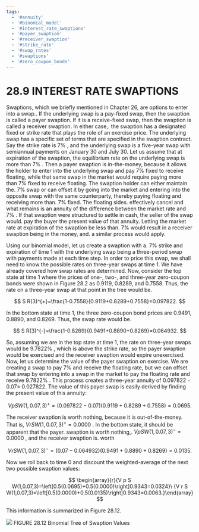 ```yaml
---
tags:
  - '#annuity'
  - '#binomial_model'
  - '#interest_rate_swaptions'
  - '#payer_swaption'
  - '#receiver_swaption'
  - '#strike_rate'
  - '#swap_rates'
  - '#swaptions'
  - '#zero_coupon_bonds'
---
```

# 28.9 INTEREST RATE SWAPTIONS

Swaptions, which we briefly mentioned in Chapter 26, are options to enter into a swap.. If the underlying swap is a pay-fixed swap, then the swaption is called a payer swaption. If it is a receive-fixed swap, then the swaption is called a receiver swaption. In either case,. the swaption has a designated fixed or strike rate that plays the role of an exercise price. The underlying swap has a specific set of terms that are specified in the swaption contract. Say the strike rate is $7\%$ , and the underlying swap is a five-year swap with semiannual payments on January 30 and July 30. Let us assume that at expiration of the swaption, the equilibrium rate on the underlying swap is more than $7\%$ . Then a payer swaption is in-the-money, because it allows the holder to enter into the underlying swap and pay $7\%$ fixed to receive floating, while that same swap in the market would require paying more than $7\%$ fixed to receive floating. The swaption holder can either maintain the. $7\%$ swap or can offset it by going into the market and entering into the opposite swap with the same counterparty, thereby paying floating and receiving more than. $7\%$ fixed. The floating sides. effectively cancel and what remains is an annuity of the difference between the market rate and $7\%$ . If that swaption were structured to settle in cash, the seller of the swap would. pay the buyer the present value of that annuity. Letting the market rate at expiration of the swaption be less than. $7\%$ would result in a receiver swaption being in the money, and. a similar process would apply.

Using our binomial model, let us create a swaption with a. $7\%$ strike and expiration of time 1 with the underlying swap being a three-period swap with payments made at each time step. In order to price this swap, we shall need to know the possible rates on three-year swaps at time 1. We have already covered how swap rates are determined. Now, consider the top state at time 1 where the prices of one-, two-, and three-year zero-coupon bonds were shown in Figure 28.2 as 0.9119, 0.8289, and 0.7558. Thus, the rate on a three-year swap at that point in the tree would be.

$$
S R(3)^{+}=\frac{1-0.7558}{0.9119+0.8289+0.7558}=0.097822.
$$

In the bottom state at time 1, the three zero-coupon bond prices are 0.9491, 0.8890, and 0.8269. Thus, the swap rate would be.

$$
S R(3)^{-}=\frac{1-0.8269}{0.9491+0.8890+0.8269}=0.064932.
$$

So, assuming we are in the top state at time 1, the rate on three-year swaps would be $9.7822\%$ , which is above the strike rate, so the payer swaption would be exercised and the receiver swaption would expire unexercised. Now, let us determine the value of the payer swaption on exercise. We are creating a swap to pay $7\%$ and receive the floating rate, but we can offset that swap by entering into a swap in the market to pay the floating rate and receive $9.7822\%$ . This process creates a three-year annuity of $0.097822-0.07=$ 0.027822. The value of this payer swap is easily derived by finding the present value of this annuity:

$$
V p S W(1,0.07,3)^{+}=(0.097822-0.07)(0.9119+0.8289+0.7558)=0.0695.
$$

The receiver swaption is worth nothing, because it is out-of-the-money. That is, $V r S W(1,0.07,3)^{+}=0.0000$ . In the bottom state, it should be apparent that the payer. swaption is worth nothing,. $V p S W(1,0.07,3)^{-}=0.0000$ , and the receiver swaption is. worth

$$
V r S W(1,0.07,3)^{-}=(0.07-0.064932)(0.9491+0.8890+0.8269)=0.0135.
$$

Now we roll back to time 0 and discount the weighted-average of the next two possible swaption values:

$$
\begin{array}{r}{V p S W(1,0.07,3)=\left[0.5(0.0695)+0.5(0.0000)\right]0.9343=0.0324}\ {V r S W(1,0.07,3)=\left[0.5(0.0000)+0.5(0.0135)\right]0.9343=0.0063.}\end{array}
$$

This information is summarized in Figure 28.12.

![](images/87e459da041f32dbd0e7b7e561c6239acc638a85a25f485b65e99dabedeee440.jpg)
FIGURE 28.12 Binomial Tree of Swaption Values
